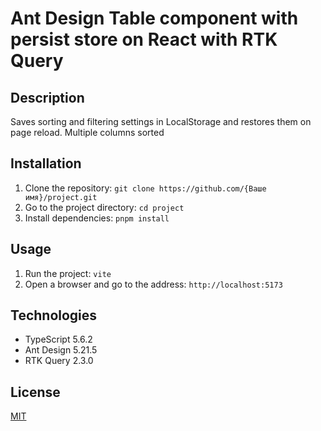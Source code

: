 # Ant Design Table component with persist store on React with RTK Query

## Description
Saves sorting and filtering settings in LocalStorage and restores them on page reload.
Multiple columns sorted

## Installation

1. Clone the repository: `git clone https://github.com/{Ваше имя}/project.git`
2. Go to the project directory: `cd project`
3. Install dependencies: `pnpm install`

## Usage

1. Run the project: `vite`
2. Open a browser and go to the address: `http://localhost:5173`

## Technologies

* TypeScript 5.6.2
* Ant Design 5.21.5
* RTK Query 2.3.0

## License

[MIT](https://opensource.org/licenses/MIT)
